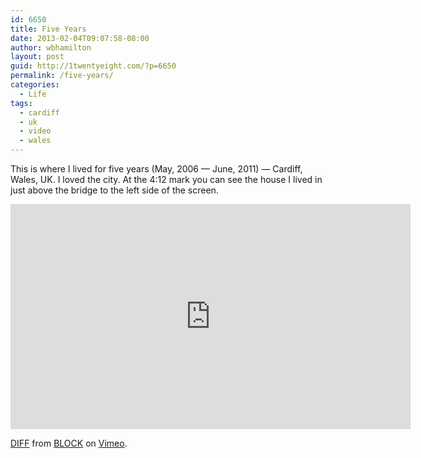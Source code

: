 ```yaml
---
id: 6650
title: Five Years
date: 2013-02-04T09:07:58-08:00
author: wbhamilton
layout: post
guid: http://1twentyeight.com/?p=6650
permalink: /five-years/
categories:
  - Life
tags:
  - cardiff
  - uk
  - video
  - wales
---
```

This is where I lived for five years (May, 2006 — June, 2011) — Cardiff, Wales, UK. I loved the city. At the 4:12 mark you can see the house I lived in just above the bridge to the left side of the screen.

<iframe src="https://player.vimeo.com/video/49854492" width="640" height="360" frameborder="0" allow="autoplay; fullscreen" allowfullscreen></iframe>
<p><a href="https://vimeo.com/49854492">DIFF</a> from <a href="https://vimeo.com/blockfilm">BLOCK</a> on <a href="https://vimeo.com">Vimeo</a>.</p>
